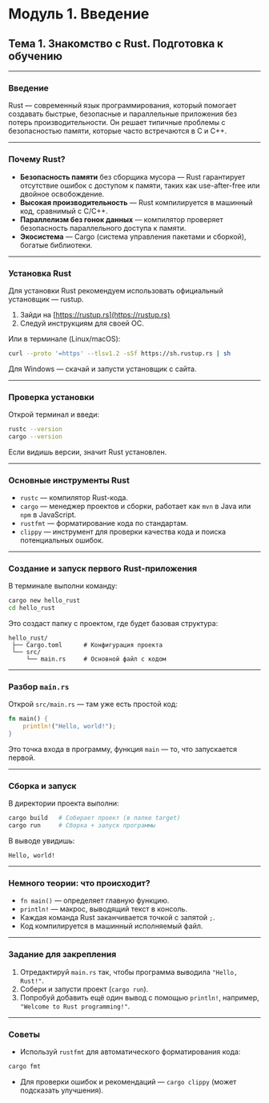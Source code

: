 # Модуль 1. Введение

## Тема 1. Знакомство с Rust. Подготовка к обучению

---

### Введение

Rust — современный язык программирования, который помогает создавать быстрые, безопасные и параллельные приложения без потерь производительности. Он решает типичные проблемы с безопасностью памяти, которые часто встречаются в C и C++.

---

### Почему Rust?

* **Безопасность памяти** без сборщика мусора — Rust гарантирует отсутствие ошибок с доступом к памяти, таких как use-after-free или двойное освобождение.
* **Высокая производительность** — Rust компилируется в машинный код, сравнимый с C/C++.
* **Параллелизм без гонок данных** — компилятор проверяет безопасность параллельного доступа к памяти.
* **Экосистема** — Cargo (система управления пакетами и сборкой), богатые библиотеки.

---

### Установка Rust

Для установки Rust рекомендуем использовать официальный установщик — rustup.

1. Зайди на [https://rustup.rs](https://rustup.rs)
2. Следуй инструкциям для своей ОС.

Или в терминале (Linux/macOS):

```bash
curl --proto '=https' --tlsv1.2 -sSf https://sh.rustup.rs | sh
```

Для Windows — скачай и запусти установщик с сайта.

---

### Проверка установки

Открой терминал и введи:

```bash
rustc --version
cargo --version
```

Если видишь версии, значит Rust установлен.

---

### Основные инструменты Rust

* `rustc` — компилятор Rust-кода.
* `cargo` — менеджер проектов и сборки, работает как `mvn` в Java или `npm` в JavaScript.
* `rustfmt` — форматирование кода по стандартам.
* `clippy` — инструмент для проверки качества кода и поиска потенциальных ошибок.

---

### Создание и запуск первого Rust-приложения

В терминале выполни команду:

```bash
cargo new hello_rust
cd hello_rust
```

Это создаст папку с проектом, где будет базовая структура:

```
hello_rust/
 ├── Cargo.toml      # Конфигурация проекта
 └── src/
     └── main.rs     # Основной файл с кодом
```

---

### Разбор `main.rs`

Открой `src/main.rs` — там уже есть простой код:

```rust
fn main() {
    println!("Hello, world!");
}
```

Это точка входа в программу, функция `main` — то, что запускается первой.

---

### Сборка и запуск

В директории проекта выполни:

```bash
cargo build   # Собирает проект (в папке target)
cargo run     # Сборка + запуск программы
```

В выводе увидишь:

```
Hello, world!
```

---

### Немного теории: что происходит?

* `fn main()` — определяет главную функцию.
* `println!` — макрос, выводящий текст в консоль.
* Каждая команда Rust заканчивается точкой с запятой `;`.
* Код компилируется в машинный исполняемый файл.

---

### Задание для закрепления

1. Отредактируй `main.rs` так, чтобы программа выводила `"Hello, Rust!"`.
2. Собери и запусти проект (`cargo run`).
3. Попробуй добавить ещё один вывод с помощью `println!`, например, `"Welcome to Rust programming!"`.

---

### Советы

* Используй `rustfmt` для автоматического форматирования кода:

```bash
cargo fmt
```

* Для проверки ошибок и рекомендаций — `cargo clippy` (может подсказать улучшения).